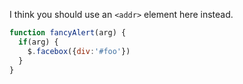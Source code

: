I think you should use an
`<addr>` element here instead.
```javascript
function fancyAlert(arg) {
  if(arg) {
    $.facebox({div:'#foo'})
  }
}
```
